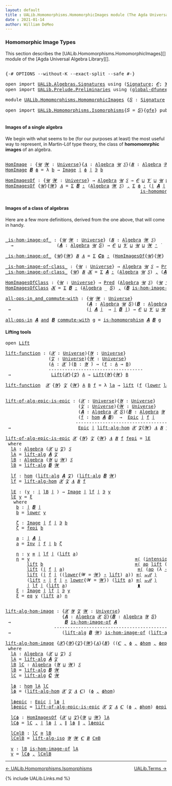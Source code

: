 ```yaml
---
layout: default
title : UALib.Homomorphisms.HomomorphicImages module (The Agda Universal Algebra Library)
date : 2021-01-14
author: William DeMeo
---
```


### <a id="homomorphic-image-types">Homomorphic Image Types</a>

This section describes the [UALib.Homomorphisms.HomomorphicImages][] module of the [Agda Universal Algebra Library][].

<pre class="Agda">

<a id="355" class="Symbol">{-#</a> <a id="359" class="Keyword">OPTIONS</a> <a id="367" class="Pragma">--without-K</a> <a id="379" class="Pragma">--exact-split</a> <a id="393" class="Pragma">--safe</a> <a id="400" class="Symbol">#-}</a>

<a id="405" class="Keyword">open</a> <a id="410" class="Keyword">import</a> <a id="417" href="UALib.Algebras.Signatures.html" class="Module">UALib.Algebras.Signatures</a> <a id="443" class="Keyword">using</a> <a id="449" class="Symbol">(</a><a id="450" href="UALib.Algebras.Signatures.html#1419" class="Function">Signature</a><a id="459" class="Symbol">;</a> <a id="461" href="universes.html#613" class="Generalizable">𝓞</a><a id="462" class="Symbol">;</a> <a id="464" href="universes.html#617" class="Generalizable">𝓥</a><a id="465" class="Symbol">)</a>
<a id="467" class="Keyword">open</a> <a id="472" class="Keyword">import</a> <a id="479" href="UALib.Prelude.Preliminaries.html" class="Module">UALib.Prelude.Preliminaries</a> <a id="507" class="Keyword">using</a> <a id="513" class="Symbol">(</a><a id="514" href="MGS-Subsingleton-Theorems.html#3468" class="Function">global-dfunext</a><a id="528" class="Symbol">)</a>

<a id="531" class="Keyword">module</a> <a id="538" href="UALib.Homomorphisms.HomomorphicImages.html" class="Module">UALib.Homomorphisms.HomomorphicImages</a> <a id="576" class="Symbol">{</a><a id="577" href="UALib.Homomorphisms.HomomorphicImages.html#577" class="Bound">𝑆</a> <a id="579" class="Symbol">:</a> <a id="581" href="UALib.Algebras.Signatures.html#1419" class="Function">Signature</a> <a id="591" href="universes.html#613" class="Generalizable">𝓞</a> <a id="593" href="universes.html#617" class="Generalizable">𝓥</a><a id="594" class="Symbol">}{</a><a id="596" href="UALib.Homomorphisms.HomomorphicImages.html#596" class="Bound">gfe</a> <a id="600" class="Symbol">:</a> <a id="602" href="MGS-Subsingleton-Theorems.html#3468" class="Function">global-dfunext</a><a id="616" class="Symbol">}</a> <a id="618" class="Keyword">where</a>

<a id="625" class="Keyword">open</a> <a id="630" class="Keyword">import</a> <a id="637" href="UALib.Homomorphisms.Isomorphisms.html" class="Module">UALib.Homomorphisms.Isomorphisms</a><a id="669" class="Symbol">{</a><a id="670" class="Argument">𝑆</a> <a id="672" class="Symbol">=</a> <a id="674" href="UALib.Homomorphisms.HomomorphicImages.html#577" class="Bound">𝑆</a><a id="675" class="Symbol">}{</a><a id="677" href="UALib.Homomorphisms.HomomorphicImages.html#596" class="Bound">gfe</a><a id="680" class="Symbol">}</a> <a id="682" class="Keyword">public</a>

</pre>

#### <a id="images-of-a-single-algebra">Images of a single algebra</a>

We begin with what seems to be (for our purposes at least) the most useful way to represent, in Martin-Löf type theory, the class of **homomomrphic images** of an algebra.

<pre class="Agda">

<a id="HomImage"></a><a id="961" href="UALib.Homomorphisms.HomomorphicImages.html#961" class="Function">HomImage</a> <a id="970" class="Symbol">:</a> <a id="972" class="Symbol">{</a><a id="973" href="UALib.Homomorphisms.HomomorphicImages.html#973" class="Bound">𝓤</a> <a id="975" href="UALib.Homomorphisms.HomomorphicImages.html#975" class="Bound">𝓦</a> <a id="977" class="Symbol">:</a> <a id="979" href="universes.html#551" class="Function">Universe</a><a id="987" class="Symbol">}{</a><a id="989" href="UALib.Homomorphisms.HomomorphicImages.html#989" class="Bound">𝑨</a> <a id="991" class="Symbol">:</a> <a id="993" href="UALib.Algebras.Algebras.html#781" class="Function">Algebra</a> <a id="1001" href="UALib.Homomorphisms.HomomorphicImages.html#973" class="Bound">𝓤</a> <a id="1003" href="UALib.Homomorphisms.HomomorphicImages.html#577" class="Bound">𝑆</a><a id="1004" class="Symbol">}(</a><a id="1006" href="UALib.Homomorphisms.HomomorphicImages.html#1006" class="Bound">𝑩</a> <a id="1008" class="Symbol">:</a> <a id="1010" href="UALib.Algebras.Algebras.html#781" class="Function">Algebra</a> <a id="1018" href="UALib.Homomorphisms.HomomorphicImages.html#975" class="Bound">𝓦</a> <a id="1020" href="UALib.Homomorphisms.HomomorphicImages.html#577" class="Bound">𝑆</a><a id="1021" class="Symbol">)(</a><a id="1023" href="UALib.Homomorphisms.HomomorphicImages.html#1023" class="Bound">ϕ</a> <a id="1025" class="Symbol">:</a> <a id="1027" href="UALib.Homomorphisms.Basic.html#2061" class="Function">hom</a> <a id="1031" href="UALib.Homomorphisms.HomomorphicImages.html#989" class="Bound">𝑨</a> <a id="1033" href="UALib.Homomorphisms.HomomorphicImages.html#1006" class="Bound">𝑩</a><a id="1034" class="Symbol">)</a> <a id="1036" class="Symbol">→</a> <a id="1038" href="UALib.Prelude.Preliminaries.html#11659" class="Function Operator">∣</a> <a id="1040" href="UALib.Homomorphisms.HomomorphicImages.html#1006" class="Bound">𝑩</a> <a id="1042" href="UALib.Prelude.Preliminaries.html#11659" class="Function Operator">∣</a> <a id="1044" class="Symbol">→</a> <a id="1046" href="UALib.Homomorphisms.HomomorphicImages.html#973" class="Bound">𝓤</a> <a id="1048" href="Agda.Primitive.html#636" class="Function Operator">⊔</a> <a id="1050" href="UALib.Homomorphisms.HomomorphicImages.html#975" class="Bound">𝓦</a> <a id="1052" href="universes.html#758" class="Function Operator">̇</a>
<a id="1054" href="UALib.Homomorphisms.HomomorphicImages.html#961" class="Function">HomImage</a> <a id="1063" href="UALib.Homomorphisms.HomomorphicImages.html#1063" class="Bound">𝑩</a> <a id="1065" href="UALib.Homomorphisms.HomomorphicImages.html#1065" class="Bound">ϕ</a> <a id="1067" class="Symbol">=</a> <a id="1069" class="Symbol">λ</a> <a id="1071" href="UALib.Homomorphisms.HomomorphicImages.html#1071" class="Bound">b</a> <a id="1073" class="Symbol">→</a> <a id="1075" href="UALib.Prelude.Inverses.html#788" class="Datatype Operator">Image</a> <a id="1081" href="UALib.Prelude.Preliminaries.html#11659" class="Function Operator">∣</a> <a id="1083" href="UALib.Homomorphisms.HomomorphicImages.html#1065" class="Bound">ϕ</a> <a id="1085" href="UALib.Prelude.Preliminaries.html#11659" class="Function Operator">∣</a> <a id="1087" href="UALib.Prelude.Inverses.html#788" class="Datatype Operator">∋</a> <a id="1089" href="UALib.Homomorphisms.HomomorphicImages.html#1071" class="Bound">b</a>

<a id="HomImagesOf"></a><a id="1092" href="UALib.Homomorphisms.HomomorphicImages.html#1092" class="Function">HomImagesOf</a> <a id="1104" class="Symbol">:</a> <a id="1106" class="Symbol">{</a><a id="1107" href="UALib.Homomorphisms.HomomorphicImages.html#1107" class="Bound">𝓤</a> <a id="1109" href="UALib.Homomorphisms.HomomorphicImages.html#1109" class="Bound">𝓦</a> <a id="1111" class="Symbol">:</a> <a id="1113" href="universes.html#551" class="Function">Universe</a><a id="1121" class="Symbol">}</a> <a id="1123" class="Symbol">→</a> <a id="1125" href="UALib.Algebras.Algebras.html#781" class="Function">Algebra</a> <a id="1133" href="UALib.Homomorphisms.HomomorphicImages.html#1107" class="Bound">𝓤</a> <a id="1135" href="UALib.Homomorphisms.HomomorphicImages.html#577" class="Bound">𝑆</a> <a id="1137" class="Symbol">→</a> <a id="1139" href="UALib.Homomorphisms.HomomorphicImages.html#591" class="Bound">𝓞</a> <a id="1141" href="Agda.Primitive.html#636" class="Function Operator">⊔</a> <a id="1143" href="UALib.Homomorphisms.HomomorphicImages.html#593" class="Bound">𝓥</a> <a id="1145" href="Agda.Primitive.html#636" class="Function Operator">⊔</a> <a id="1147" href="UALib.Homomorphisms.HomomorphicImages.html#1107" class="Bound">𝓤</a> <a id="1149" href="Agda.Primitive.html#636" class="Function Operator">⊔</a> <a id="1151" href="UALib.Homomorphisms.HomomorphicImages.html#1109" class="Bound">𝓦</a> <a id="1153" href="universes.html#527" class="Function Operator">⁺</a> <a id="1155" href="universes.html#758" class="Function Operator">̇</a>
<a id="1157" href="UALib.Homomorphisms.HomomorphicImages.html#1092" class="Function">HomImagesOf</a> <a id="1169" class="Symbol">{</a><a id="1170" href="UALib.Homomorphisms.HomomorphicImages.html#1170" class="Bound">𝓤</a><a id="1171" class="Symbol">}{</a><a id="1173" href="UALib.Homomorphisms.HomomorphicImages.html#1173" class="Bound">𝓦</a><a id="1174" class="Symbol">}</a> <a id="1176" href="UALib.Homomorphisms.HomomorphicImages.html#1176" class="Bound">𝑨</a> <a id="1178" class="Symbol">=</a> <a id="1180" href="MGS-MLTT.html#3074" class="Function">Σ</a> <a id="1182" href="UALib.Homomorphisms.HomomorphicImages.html#1182" class="Bound">𝑩</a> <a id="1184" href="MGS-MLTT.html#3074" class="Function">꞉</a> <a id="1186" class="Symbol">(</a><a id="1187" href="UALib.Algebras.Algebras.html#781" class="Function">Algebra</a> <a id="1195" href="UALib.Homomorphisms.HomomorphicImages.html#1173" class="Bound">𝓦</a> <a id="1197" href="UALib.Homomorphisms.HomomorphicImages.html#577" class="Bound">𝑆</a><a id="1198" class="Symbol">)</a> <a id="1200" href="MGS-MLTT.html#3074" class="Function">,</a> <a id="1202" href="MGS-MLTT.html#3074" class="Function">Σ</a> <a id="1204" href="UALib.Homomorphisms.HomomorphicImages.html#1204" class="Bound">ϕ</a> <a id="1206" href="MGS-MLTT.html#3074" class="Function">꞉</a> <a id="1208" class="Symbol">(</a><a id="1209" href="UALib.Prelude.Preliminaries.html#11659" class="Function Operator">∣</a> <a id="1211" href="UALib.Homomorphisms.HomomorphicImages.html#1176" class="Bound">𝑨</a> <a id="1213" href="UALib.Prelude.Preliminaries.html#11659" class="Function Operator">∣</a> <a id="1215" class="Symbol">→</a> <a id="1217" href="UALib.Prelude.Preliminaries.html#11659" class="Function Operator">∣</a> <a id="1219" href="UALib.Homomorphisms.HomomorphicImages.html#1182" class="Bound">𝑩</a> <a id="1221" href="UALib.Prelude.Preliminaries.html#11659" class="Function Operator">∣</a><a id="1222" class="Symbol">)</a> <a id="1224" href="MGS-MLTT.html#3074" class="Function">,</a>
                                                  <a id="1276" href="UALib.Homomorphisms.Basic.html#1886" class="Function">is-homomorphism</a> <a id="1292" href="UALib.Homomorphisms.HomomorphicImages.html#1176" class="Bound">𝑨</a> <a id="1294" href="UALib.Homomorphisms.HomomorphicImages.html#1182" class="Bound">𝑩</a> <a id="1296" href="UALib.Homomorphisms.HomomorphicImages.html#1204" class="Bound">ϕ</a> <a id="1298" href="MGS-MLTT.html#3515" class="Function Operator">×</a> <a id="1300" href="UALib.Prelude.Inverses.html#2353" class="Function">Epic</a> <a id="1305" href="UALib.Homomorphisms.HomomorphicImages.html#1204" class="Bound">ϕ</a>

</pre>

#### <a id="images-of-a-class-of-algebras">Images of a class of algebras</a>

Here are a few more definitions, derived from the one above, that will come in handy.

<pre class="Agda">

<a id="_is-hom-image-of_"></a><a id="1499" href="UALib.Homomorphisms.HomomorphicImages.html#1499" class="Function Operator">_is-hom-image-of_</a> <a id="1517" class="Symbol">:</a> <a id="1519" class="Symbol">{</a><a id="1520" href="UALib.Homomorphisms.HomomorphicImages.html#1520" class="Bound">𝓤</a> <a id="1522" href="UALib.Homomorphisms.HomomorphicImages.html#1522" class="Bound">𝓦</a> <a id="1524" class="Symbol">:</a> <a id="1526" href="universes.html#551" class="Function">Universe</a><a id="1534" class="Symbol">}</a> <a id="1536" class="Symbol">(</a><a id="1537" href="UALib.Homomorphisms.HomomorphicImages.html#1537" class="Bound">𝑩</a> <a id="1539" class="Symbol">:</a> <a id="1541" href="UALib.Algebras.Algebras.html#781" class="Function">Algebra</a> <a id="1549" href="UALib.Homomorphisms.HomomorphicImages.html#1522" class="Bound">𝓦</a> <a id="1551" href="UALib.Homomorphisms.HomomorphicImages.html#577" class="Bound">𝑆</a><a id="1552" class="Symbol">)</a>
  <a id="1556" class="Symbol">→</a>                <a id="1573" class="Symbol">(</a><a id="1574" href="UALib.Homomorphisms.HomomorphicImages.html#1574" class="Bound">𝑨</a> <a id="1576" class="Symbol">:</a> <a id="1578" href="UALib.Algebras.Algebras.html#781" class="Function">Algebra</a> <a id="1586" href="UALib.Homomorphisms.HomomorphicImages.html#1520" class="Bound">𝓤</a> <a id="1588" href="UALib.Homomorphisms.HomomorphicImages.html#577" class="Bound">𝑆</a><a id="1589" class="Symbol">)</a> <a id="1591" class="Symbol">→</a> <a id="1593" href="UALib.Homomorphisms.HomomorphicImages.html#591" class="Bound">𝓞</a> <a id="1595" href="Agda.Primitive.html#636" class="Function Operator">⊔</a> <a id="1597" href="UALib.Homomorphisms.HomomorphicImages.html#593" class="Bound">𝓥</a> <a id="1599" href="Agda.Primitive.html#636" class="Function Operator">⊔</a> <a id="1601" href="UALib.Homomorphisms.HomomorphicImages.html#1520" class="Bound">𝓤</a> <a id="1603" href="Agda.Primitive.html#636" class="Function Operator">⊔</a> <a id="1605" href="UALib.Homomorphisms.HomomorphicImages.html#1522" class="Bound">𝓦</a> <a id="1607" href="universes.html#527" class="Function Operator">⁺</a> <a id="1609" href="universes.html#758" class="Function Operator">̇</a>

<a id="1612" href="UALib.Homomorphisms.HomomorphicImages.html#1499" class="Function Operator">_is-hom-image-of_</a> <a id="1630" class="Symbol">{</a><a id="1631" href="UALib.Homomorphisms.HomomorphicImages.html#1631" class="Bound">𝓤</a><a id="1632" class="Symbol">}{</a><a id="1634" href="UALib.Homomorphisms.HomomorphicImages.html#1634" class="Bound">𝓦</a><a id="1635" class="Symbol">}</a> <a id="1637" href="UALib.Homomorphisms.HomomorphicImages.html#1637" class="Bound">𝑩</a> <a id="1639" href="UALib.Homomorphisms.HomomorphicImages.html#1639" class="Bound">𝑨</a> <a id="1641" class="Symbol">=</a> <a id="1643" href="MGS-MLTT.html#3074" class="Function">Σ</a> <a id="1645" href="UALib.Homomorphisms.HomomorphicImages.html#1645" class="Bound">𝑪ϕ</a> <a id="1648" href="MGS-MLTT.html#3074" class="Function">꞉</a> <a id="1650" class="Symbol">(</a><a id="1651" href="UALib.Homomorphisms.HomomorphicImages.html#1092" class="Function">HomImagesOf</a><a id="1662" class="Symbol">{</a><a id="1663" href="UALib.Homomorphisms.HomomorphicImages.html#1631" class="Bound">𝓤</a><a id="1664" class="Symbol">}{</a><a id="1666" href="UALib.Homomorphisms.HomomorphicImages.html#1634" class="Bound">𝓦</a><a id="1667" class="Symbol">}</a> <a id="1669" href="UALib.Homomorphisms.HomomorphicImages.html#1639" class="Bound">𝑨</a><a id="1670" class="Symbol">)</a> <a id="1672" href="MGS-MLTT.html#3074" class="Function">,</a> <a id="1674" href="UALib.Prelude.Preliminaries.html#11659" class="Function Operator">∣</a> <a id="1676" href="UALib.Homomorphisms.HomomorphicImages.html#1645" class="Bound">𝑪ϕ</a> <a id="1679" href="UALib.Prelude.Preliminaries.html#11659" class="Function Operator">∣</a> <a id="1681" href="UALib.Homomorphisms.Isomorphisms.html#861" class="Function Operator">≅</a> <a id="1683" href="UALib.Homomorphisms.HomomorphicImages.html#1637" class="Bound">𝑩</a>

<a id="_is-hom-image-of-class_"></a><a id="1686" href="UALib.Homomorphisms.HomomorphicImages.html#1686" class="Function Operator">_is-hom-image-of-class_</a> <a id="1710" class="Symbol">:</a> <a id="1712" class="Symbol">{</a><a id="1713" href="UALib.Homomorphisms.HomomorphicImages.html#1713" class="Bound">𝓤</a> <a id="1715" class="Symbol">:</a> <a id="1717" href="universes.html#551" class="Function">Universe</a><a id="1725" class="Symbol">}</a> <a id="1727" class="Symbol">→</a> <a id="1729" href="UALib.Algebras.Algebras.html#781" class="Function">Algebra</a> <a id="1737" href="UALib.Homomorphisms.HomomorphicImages.html#1713" class="Bound">𝓤</a> <a id="1739" href="UALib.Homomorphisms.HomomorphicImages.html#577" class="Bound">𝑆</a> <a id="1741" class="Symbol">→</a> <a id="1743" href="UALib.Relations.Unary.html#1088" class="Function">Pred</a> <a id="1748" class="Symbol">(</a><a id="1749" href="UALib.Algebras.Algebras.html#781" class="Function">Algebra</a> <a id="1757" href="UALib.Homomorphisms.HomomorphicImages.html#1713" class="Bound">𝓤</a> <a id="1759" href="UALib.Homomorphisms.HomomorphicImages.html#577" class="Bound">𝑆</a><a id="1760" class="Symbol">)(</a><a id="1762" href="UALib.Homomorphisms.HomomorphicImages.html#1713" class="Bound">𝓤</a> <a id="1764" href="universes.html#527" class="Function Operator">⁺</a><a id="1765" class="Symbol">)</a> <a id="1767" class="Symbol">→</a> <a id="1769" href="UALib.Homomorphisms.HomomorphicImages.html#591" class="Bound">𝓞</a> <a id="1771" href="Agda.Primitive.html#636" class="Function Operator">⊔</a> <a id="1773" href="UALib.Homomorphisms.HomomorphicImages.html#593" class="Bound">𝓥</a> <a id="1775" href="Agda.Primitive.html#636" class="Function Operator">⊔</a> <a id="1777" href="UALib.Homomorphisms.HomomorphicImages.html#1713" class="Bound">𝓤</a> <a id="1779" href="universes.html#527" class="Function Operator">⁺</a> <a id="1781" href="universes.html#758" class="Function Operator">̇</a>
<a id="1783" href="UALib.Homomorphisms.HomomorphicImages.html#1686" class="Function Operator">_is-hom-image-of-class_</a> <a id="1807" class="Symbol">{</a><a id="1808" href="UALib.Homomorphisms.HomomorphicImages.html#1808" class="Bound">𝓤</a><a id="1809" class="Symbol">}</a> <a id="1811" href="UALib.Homomorphisms.HomomorphicImages.html#1811" class="Bound">𝑩</a> <a id="1813" href="UALib.Homomorphisms.HomomorphicImages.html#1813" class="Bound">𝓚</a> <a id="1815" class="Symbol">=</a> <a id="1817" href="MGS-MLTT.html#3074" class="Function">Σ</a> <a id="1819" href="UALib.Homomorphisms.HomomorphicImages.html#1819" class="Bound">𝑨</a> <a id="1821" href="MGS-MLTT.html#3074" class="Function">꞉</a> <a id="1823" class="Symbol">(</a><a id="1824" href="UALib.Algebras.Algebras.html#781" class="Function">Algebra</a> <a id="1832" href="UALib.Homomorphisms.HomomorphicImages.html#1808" class="Bound">𝓤</a> <a id="1834" href="UALib.Homomorphisms.HomomorphicImages.html#577" class="Bound">𝑆</a><a id="1835" class="Symbol">)</a> <a id="1837" href="MGS-MLTT.html#3074" class="Function">,</a> <a id="1839" class="Symbol">(</a><a id="1840" href="UALib.Homomorphisms.HomomorphicImages.html#1819" class="Bound">𝑨</a> <a id="1842" href="UALib.Relations.Unary.html#2725" class="Function Operator">∈</a> <a id="1844" href="UALib.Homomorphisms.HomomorphicImages.html#1813" class="Bound">𝓚</a><a id="1845" class="Symbol">)</a> <a id="1847" href="MGS-MLTT.html#3515" class="Function Operator">×</a> <a id="1849" class="Symbol">(</a><a id="1850" href="UALib.Homomorphisms.HomomorphicImages.html#1811" class="Bound">𝑩</a> <a id="1852" href="UALib.Homomorphisms.HomomorphicImages.html#1499" class="Function Operator">is-hom-image-of</a> <a id="1868" href="UALib.Homomorphisms.HomomorphicImages.html#1819" class="Bound">𝑨</a><a id="1869" class="Symbol">)</a>

<a id="HomImagesOfClass"></a><a id="1872" href="UALib.Homomorphisms.HomomorphicImages.html#1872" class="Function">HomImagesOfClass</a> <a id="1889" class="Symbol">:</a> <a id="1891" class="Symbol">{</a><a id="1892" href="UALib.Homomorphisms.HomomorphicImages.html#1892" class="Bound">𝓤</a> <a id="1894" class="Symbol">:</a> <a id="1896" href="universes.html#551" class="Function">Universe</a><a id="1904" class="Symbol">}</a> <a id="1906" class="Symbol">→</a> <a id="1908" href="UALib.Relations.Unary.html#1088" class="Function">Pred</a> <a id="1913" class="Symbol">(</a><a id="1914" href="UALib.Algebras.Algebras.html#781" class="Function">Algebra</a> <a id="1922" href="UALib.Homomorphisms.HomomorphicImages.html#1892" class="Bound">𝓤</a> <a id="1924" href="UALib.Homomorphisms.HomomorphicImages.html#577" class="Bound">𝑆</a><a id="1925" class="Symbol">)</a> <a id="1927" class="Symbol">(</a><a id="1928" href="UALib.Homomorphisms.HomomorphicImages.html#1892" class="Bound">𝓤</a> <a id="1930" href="universes.html#527" class="Function Operator">⁺</a><a id="1931" class="Symbol">)</a> <a id="1933" class="Symbol">→</a> <a id="1935" href="UALib.Homomorphisms.HomomorphicImages.html#591" class="Bound">𝓞</a> <a id="1937" href="Agda.Primitive.html#636" class="Function Operator">⊔</a> <a id="1939" href="UALib.Homomorphisms.HomomorphicImages.html#593" class="Bound">𝓥</a> <a id="1941" href="Agda.Primitive.html#636" class="Function Operator">⊔</a> <a id="1943" href="UALib.Homomorphisms.HomomorphicImages.html#1892" class="Bound">𝓤</a> <a id="1945" href="universes.html#527" class="Function Operator">⁺</a> <a id="1947" href="universes.html#758" class="Function Operator">̇</a>
<a id="1949" href="UALib.Homomorphisms.HomomorphicImages.html#1872" class="Function">HomImagesOfClass</a> <a id="1966" href="UALib.Homomorphisms.HomomorphicImages.html#1966" class="Bound">𝓚</a> <a id="1968" class="Symbol">=</a> <a id="1970" href="MGS-MLTT.html#3074" class="Function">Σ</a> <a id="1972" href="UALib.Homomorphisms.HomomorphicImages.html#1972" class="Bound">𝑩</a> <a id="1974" href="MGS-MLTT.html#3074" class="Function">꞉</a> <a id="1976" class="Symbol">(</a><a id="1977" href="UALib.Algebras.Algebras.html#781" class="Function">Algebra</a> <a id="1985" class="Symbol">_</a> <a id="1987" href="UALib.Homomorphisms.HomomorphicImages.html#577" class="Bound">𝑆</a><a id="1988" class="Symbol">)</a> <a id="1990" href="MGS-MLTT.html#3074" class="Function">,</a> <a id="1992" class="Symbol">(</a><a id="1993" href="UALib.Homomorphisms.HomomorphicImages.html#1972" class="Bound">𝑩</a> <a id="1995" href="UALib.Homomorphisms.HomomorphicImages.html#1686" class="Function Operator">is-hom-image-of-class</a> <a id="2017" href="UALib.Homomorphisms.HomomorphicImages.html#1966" class="Bound">𝓚</a><a id="2018" class="Symbol">)</a>

<a id="all-ops-in_and_commute-with"></a><a id="2021" href="UALib.Homomorphisms.HomomorphicImages.html#2021" class="Function Operator">all-ops-in_and_commute-with</a> <a id="2049" class="Symbol">:</a> <a id="2051" class="Symbol">{</a><a id="2052" href="UALib.Homomorphisms.HomomorphicImages.html#2052" class="Bound">𝓤</a> <a id="2054" href="UALib.Homomorphisms.HomomorphicImages.html#2054" class="Bound">𝓦</a> <a id="2056" class="Symbol">:</a> <a id="2058" href="universes.html#551" class="Function">Universe</a><a id="2066" class="Symbol">}</a>
                              <a id="2098" class="Symbol">(</a><a id="2099" href="UALib.Homomorphisms.HomomorphicImages.html#2099" class="Bound">𝑨</a> <a id="2101" class="Symbol">:</a> <a id="2103" href="UALib.Algebras.Algebras.html#781" class="Function">Algebra</a> <a id="2111" href="UALib.Homomorphisms.HomomorphicImages.html#2052" class="Bound">𝓤</a> <a id="2113" href="UALib.Homomorphisms.HomomorphicImages.html#577" class="Bound">𝑆</a><a id="2114" class="Symbol">)(</a><a id="2116" href="UALib.Homomorphisms.HomomorphicImages.html#2116" class="Bound">𝑩</a> <a id="2118" class="Symbol">:</a> <a id="2120" href="UALib.Algebras.Algebras.html#781" class="Function">Algebra</a> <a id="2128" href="UALib.Homomorphisms.HomomorphicImages.html#2054" class="Bound">𝓦</a> <a id="2130" href="UALib.Homomorphisms.HomomorphicImages.html#577" class="Bound">𝑆</a><a id="2131" class="Symbol">)</a>
 <a id="2134" class="Symbol">→</a>                            <a id="2163" class="Symbol">(</a><a id="2164" href="UALib.Prelude.Preliminaries.html#11659" class="Function Operator">∣</a> <a id="2166" href="UALib.Homomorphisms.HomomorphicImages.html#2099" class="Bound">𝑨</a> <a id="2168" href="UALib.Prelude.Preliminaries.html#11659" class="Function Operator">∣</a>  <a id="2171" class="Symbol">→</a> <a id="2173" href="UALib.Prelude.Preliminaries.html#11659" class="Function Operator">∣</a> <a id="2175" href="UALib.Homomorphisms.HomomorphicImages.html#2116" class="Bound">𝑩</a> <a id="2177" href="UALib.Prelude.Preliminaries.html#11659" class="Function Operator">∣</a><a id="2178" class="Symbol">)</a> <a id="2180" class="Symbol">→</a> <a id="2182" href="UALib.Homomorphisms.HomomorphicImages.html#591" class="Bound">𝓞</a> <a id="2184" href="Agda.Primitive.html#636" class="Function Operator">⊔</a> <a id="2186" href="UALib.Homomorphisms.HomomorphicImages.html#593" class="Bound">𝓥</a> <a id="2188" href="Agda.Primitive.html#636" class="Function Operator">⊔</a> <a id="2190" href="UALib.Homomorphisms.HomomorphicImages.html#2052" class="Bound">𝓤</a> <a id="2192" href="Agda.Primitive.html#636" class="Function Operator">⊔</a> <a id="2194" href="UALib.Homomorphisms.HomomorphicImages.html#2054" class="Bound">𝓦</a> <a id="2196" href="universes.html#758" class="Function Operator">̇</a>

<a id="2199" href="UALib.Homomorphisms.HomomorphicImages.html#2021" class="Function Operator">all-ops-in</a> <a id="2210" href="UALib.Homomorphisms.HomomorphicImages.html#2210" class="Bound">𝑨</a> <a id="2212" href="UALib.Homomorphisms.HomomorphicImages.html#2021" class="Function Operator">and</a> <a id="2216" href="UALib.Homomorphisms.HomomorphicImages.html#2216" class="Bound">𝑩</a> <a id="2218" href="UALib.Homomorphisms.HomomorphicImages.html#2021" class="Function Operator">commute-with</a> <a id="2231" href="UALib.Homomorphisms.HomomorphicImages.html#2231" class="Bound">g</a> <a id="2233" class="Symbol">=</a> <a id="2235" href="UALib.Homomorphisms.Basic.html#1886" class="Function">is-homomorphism</a> <a id="2251" href="UALib.Homomorphisms.HomomorphicImages.html#2210" class="Bound">𝑨</a> <a id="2253" href="UALib.Homomorphisms.HomomorphicImages.html#2216" class="Bound">𝑩</a> <a id="2255" href="UALib.Homomorphisms.HomomorphicImages.html#2231" class="Bound">g</a>
</pre>

#### <a id="lifting-tools">Lifting tools</a>

<pre class="Agda">
<a id="2328" class="Keyword">open</a> <a id="2333" href="UALib.Prelude.Lifts.html#2430" class="Module">Lift</a>

<a id="lift-function"></a><a id="2339" href="UALib.Homomorphisms.HomomorphicImages.html#2339" class="Function">lift-function</a> <a id="2353" class="Symbol">:</a> <a id="2355" class="Symbol">(</a><a id="2356" href="UALib.Homomorphisms.HomomorphicImages.html#2356" class="Bound">𝓧</a> <a id="2358" class="Symbol">:</a> <a id="2360" href="universes.html#551" class="Function">Universe</a><a id="2368" class="Symbol">){</a><a id="2370" href="UALib.Homomorphisms.HomomorphicImages.html#2370" class="Bound">𝓨</a> <a id="2372" class="Symbol">:</a> <a id="2374" href="universes.html#551" class="Function">Universe</a><a id="2382" class="Symbol">}</a>
                <a id="2400" class="Symbol">(</a><a id="2401" href="UALib.Homomorphisms.HomomorphicImages.html#2401" class="Bound">𝓩</a> <a id="2403" class="Symbol">:</a> <a id="2405" href="universes.html#551" class="Function">Universe</a><a id="2413" class="Symbol">){</a><a id="2415" href="UALib.Homomorphisms.HomomorphicImages.html#2415" class="Bound">𝓦</a> <a id="2417" class="Symbol">:</a> <a id="2419" href="universes.html#551" class="Function">Universe</a><a id="2427" class="Symbol">}</a>
                <a id="2445" class="Symbol">(</a><a id="2446" href="UALib.Homomorphisms.HomomorphicImages.html#2446" class="Bound">A</a> <a id="2448" class="Symbol">:</a> <a id="2450" href="UALib.Homomorphisms.HomomorphicImages.html#2356" class="Bound">𝓧</a> <a id="2452" href="universes.html#758" class="Function Operator">̇</a><a id="2453" class="Symbol">)(</a><a id="2455" href="UALib.Homomorphisms.HomomorphicImages.html#2455" class="Bound">B</a> <a id="2457" class="Symbol">:</a> <a id="2459" href="UALib.Homomorphisms.HomomorphicImages.html#2370" class="Bound">𝓨</a> <a id="2461" href="universes.html#758" class="Function Operator">̇</a><a id="2462" class="Symbol">)</a> <a id="2464" class="Symbol">→</a> <a id="2466" class="Symbol">(</a><a id="2467" href="UALib.Homomorphisms.HomomorphicImages.html#2467" class="Bound">f</a> <a id="2469" class="Symbol">:</a> <a id="2471" href="UALib.Homomorphisms.HomomorphicImages.html#2446" class="Bound">A</a> <a id="2473" class="Symbol">→</a> <a id="2475" href="UALib.Homomorphisms.HomomorphicImages.html#2455" class="Bound">B</a><a id="2476" class="Symbol">)</a>
                <a id="2494" class="Comment">-----------------------------------</a>
 <a id="2531" class="Symbol">→</a>               <a id="2547" href="UALib.Prelude.Lifts.html#2430" class="Record">Lift</a><a id="2551" class="Symbol">{</a><a id="2552" href="UALib.Homomorphisms.HomomorphicImages.html#2356" class="Bound">𝓧</a><a id="2553" class="Symbol">}{</a><a id="2555" href="UALib.Homomorphisms.HomomorphicImages.html#2401" class="Bound">𝓩</a><a id="2556" class="Symbol">}</a> <a id="2558" href="UALib.Homomorphisms.HomomorphicImages.html#2446" class="Bound">A</a> <a id="2560" class="Symbol">→</a> <a id="2562" href="UALib.Prelude.Lifts.html#2430" class="Record">Lift</a><a id="2566" class="Symbol">{</a><a id="2567" href="UALib.Homomorphisms.HomomorphicImages.html#2370" class="Bound">𝓨</a><a id="2568" class="Symbol">}{</a><a id="2570" href="UALib.Homomorphisms.HomomorphicImages.html#2415" class="Bound">𝓦</a><a id="2571" class="Symbol">}</a> <a id="2573" href="UALib.Homomorphisms.HomomorphicImages.html#2455" class="Bound">B</a>

<a id="2576" href="UALib.Homomorphisms.HomomorphicImages.html#2339" class="Function">lift-function</a>  <a id="2591" href="UALib.Homomorphisms.HomomorphicImages.html#2591" class="Bound">𝓧</a> <a id="2593" class="Symbol">{</a><a id="2594" href="UALib.Homomorphisms.HomomorphicImages.html#2594" class="Bound">𝓨</a><a id="2595" class="Symbol">}</a> <a id="2597" href="UALib.Homomorphisms.HomomorphicImages.html#2597" class="Bound">𝓩</a> <a id="2599" class="Symbol">{</a><a id="2600" href="UALib.Homomorphisms.HomomorphicImages.html#2600" class="Bound">𝓦</a><a id="2601" class="Symbol">}</a> <a id="2603" href="UALib.Homomorphisms.HomomorphicImages.html#2603" class="Bound">A</a> <a id="2605" href="UALib.Homomorphisms.HomomorphicImages.html#2605" class="Bound">B</a> <a id="2607" href="UALib.Homomorphisms.HomomorphicImages.html#2607" class="Bound">f</a> <a id="2609" class="Symbol">=</a> <a id="2611" class="Symbol">λ</a> <a id="2613" href="UALib.Homomorphisms.HomomorphicImages.html#2613" class="Bound">la</a> <a id="2616" class="Symbol">→</a> <a id="2618" href="UALib.Prelude.Lifts.html#2492" class="InductiveConstructor">lift</a> <a id="2623" class="Symbol">(</a><a id="2624" href="UALib.Homomorphisms.HomomorphicImages.html#2607" class="Bound">f</a> <a id="2626" class="Symbol">(</a><a id="2627" href="UALib.Prelude.Lifts.html#2504" class="Field">lower</a> <a id="2633" href="UALib.Homomorphisms.HomomorphicImages.html#2613" class="Bound">la</a><a id="2635" class="Symbol">))</a>


<a id="lift-of-alg-epic-is-epic"></a><a id="2640" href="UALib.Homomorphisms.HomomorphicImages.html#2640" class="Function">lift-of-alg-epic-is-epic</a> <a id="2665" class="Symbol">:</a> <a id="2667" class="Symbol">(</a><a id="2668" href="UALib.Homomorphisms.HomomorphicImages.html#2668" class="Bound">𝓧</a> <a id="2670" class="Symbol">:</a> <a id="2672" href="universes.html#551" class="Function">Universe</a><a id="2680" class="Symbol">){</a><a id="2682" href="UALib.Homomorphisms.HomomorphicImages.html#2682" class="Bound">𝓨</a> <a id="2684" class="Symbol">:</a> <a id="2686" href="universes.html#551" class="Function">Universe</a><a id="2694" class="Symbol">}</a>
                           <a id="2723" class="Symbol">(</a><a id="2724" href="UALib.Homomorphisms.HomomorphicImages.html#2724" class="Bound">𝓩</a> <a id="2726" class="Symbol">:</a> <a id="2728" href="universes.html#551" class="Function">Universe</a><a id="2736" class="Symbol">){</a><a id="2738" href="UALib.Homomorphisms.HomomorphicImages.html#2738" class="Bound">𝓦</a> <a id="2740" class="Symbol">:</a> <a id="2742" href="universes.html#551" class="Function">Universe</a><a id="2750" class="Symbol">}</a>
                           <a id="2779" class="Symbol">(</a><a id="2780" href="UALib.Homomorphisms.HomomorphicImages.html#2780" class="Bound">𝑨</a> <a id="2782" class="Symbol">:</a> <a id="2784" href="UALib.Algebras.Algebras.html#781" class="Function">Algebra</a> <a id="2792" href="UALib.Homomorphisms.HomomorphicImages.html#2668" class="Bound">𝓧</a> <a id="2794" href="UALib.Homomorphisms.HomomorphicImages.html#577" class="Bound">𝑆</a><a id="2795" class="Symbol">)(</a><a id="2797" href="UALib.Homomorphisms.HomomorphicImages.html#2797" class="Bound">𝑩</a> <a id="2799" class="Symbol">:</a> <a id="2801" href="UALib.Algebras.Algebras.html#781" class="Function">Algebra</a> <a id="2809" href="UALib.Homomorphisms.HomomorphicImages.html#2682" class="Bound">𝓨</a> <a id="2811" href="UALib.Homomorphisms.HomomorphicImages.html#577" class="Bound">𝑆</a><a id="2812" class="Symbol">)</a>
                           <a id="2841" class="Symbol">(</a><a id="2842" href="UALib.Homomorphisms.HomomorphicImages.html#2842" class="Bound">f</a> <a id="2844" class="Symbol">:</a> <a id="2846" href="UALib.Homomorphisms.Basic.html#2061" class="Function">hom</a> <a id="2850" href="UALib.Homomorphisms.HomomorphicImages.html#2780" class="Bound">𝑨</a> <a id="2852" href="UALib.Homomorphisms.HomomorphicImages.html#2797" class="Bound">𝑩</a><a id="2853" class="Symbol">)</a>  <a id="2856" class="Symbol">→</a>  <a id="2859" href="UALib.Prelude.Inverses.html#2353" class="Function">Epic</a> <a id="2864" href="UALib.Prelude.Preliminaries.html#11659" class="Function Operator">∣</a> <a id="2866" href="UALib.Homomorphisms.HomomorphicImages.html#2842" class="Bound">f</a> <a id="2868" href="UALib.Prelude.Preliminaries.html#11659" class="Function Operator">∣</a>
                          <a id="2896" class="Comment">---------------------------------------</a>
 <a id="2937" class="Symbol">→</a>                         <a id="2963" href="UALib.Prelude.Inverses.html#2353" class="Function">Epic</a> <a id="2968" href="UALib.Prelude.Preliminaries.html#11659" class="Function Operator">∣</a> <a id="2970" href="UALib.Homomorphisms.Isomorphisms.html#4666" class="Function">lift-alg-hom</a> <a id="2983" href="UALib.Homomorphisms.HomomorphicImages.html#2668" class="Bound">𝓧</a> <a id="2985" href="UALib.Homomorphisms.HomomorphicImages.html#2724" class="Bound">𝓩</a><a id="2986" class="Symbol">{</a><a id="2987" href="UALib.Homomorphisms.HomomorphicImages.html#2738" class="Bound">𝓦</a><a id="2988" class="Symbol">}</a> <a id="2990" href="UALib.Homomorphisms.HomomorphicImages.html#2780" class="Bound">𝑨</a> <a id="2992" href="UALib.Homomorphisms.HomomorphicImages.html#2797" class="Bound">𝑩</a> <a id="2994" href="UALib.Homomorphisms.HomomorphicImages.html#2842" class="Bound">f</a> <a id="2996" href="UALib.Prelude.Preliminaries.html#11659" class="Function Operator">∣</a>

<a id="2999" href="UALib.Homomorphisms.HomomorphicImages.html#2640" class="Function">lift-of-alg-epic-is-epic</a> <a id="3024" href="UALib.Homomorphisms.HomomorphicImages.html#3024" class="Bound">𝓧</a> <a id="3026" class="Symbol">{</a><a id="3027" href="UALib.Homomorphisms.HomomorphicImages.html#3027" class="Bound">𝓨</a><a id="3028" class="Symbol">}</a> <a id="3030" href="UALib.Homomorphisms.HomomorphicImages.html#3030" class="Bound">𝓩</a> <a id="3032" class="Symbol">{</a><a id="3033" href="UALib.Homomorphisms.HomomorphicImages.html#3033" class="Bound">𝓦</a><a id="3034" class="Symbol">}</a> <a id="3036" href="UALib.Homomorphisms.HomomorphicImages.html#3036" class="Bound">𝑨</a> <a id="3038" href="UALib.Homomorphisms.HomomorphicImages.html#3038" class="Bound">𝑩</a> <a id="3040" href="UALib.Homomorphisms.HomomorphicImages.html#3040" class="Bound">f</a> <a id="3042" href="UALib.Homomorphisms.HomomorphicImages.html#3042" class="Bound">fepi</a> <a id="3047" class="Symbol">=</a> <a id="3049" href="UALib.Homomorphisms.HomomorphicImages.html#3224" class="Function">lE</a>
 <a id="3053" class="Keyword">where</a>
  <a id="3061" href="UALib.Homomorphisms.HomomorphicImages.html#3061" class="Function">lA</a> <a id="3064" class="Symbol">:</a> <a id="3066" href="UALib.Algebras.Algebras.html#781" class="Function">Algebra</a> <a id="3074" class="Symbol">(</a><a id="3075" href="UALib.Homomorphisms.HomomorphicImages.html#3024" class="Bound">𝓧</a> <a id="3077" href="Agda.Primitive.html#636" class="Function Operator">⊔</a> <a id="3079" href="UALib.Homomorphisms.HomomorphicImages.html#3030" class="Bound">𝓩</a><a id="3080" class="Symbol">)</a> <a id="3082" href="UALib.Homomorphisms.HomomorphicImages.html#577" class="Bound">𝑆</a>
  <a id="3086" href="UALib.Homomorphisms.HomomorphicImages.html#3061" class="Function">lA</a> <a id="3089" class="Symbol">=</a> <a id="3091" href="UALib.Algebras.Algebras.html#4626" class="Function">lift-alg</a> <a id="3100" href="UALib.Homomorphisms.HomomorphicImages.html#3036" class="Bound">𝑨</a> <a id="3102" href="UALib.Homomorphisms.HomomorphicImages.html#3030" class="Bound">𝓩</a>
  <a id="3106" href="UALib.Homomorphisms.HomomorphicImages.html#3106" class="Function">lB</a> <a id="3109" class="Symbol">:</a> <a id="3111" href="UALib.Algebras.Algebras.html#781" class="Function">Algebra</a> <a id="3119" class="Symbol">(</a><a id="3120" href="UALib.Homomorphisms.HomomorphicImages.html#3027" class="Bound">𝓨</a> <a id="3122" href="Agda.Primitive.html#636" class="Function Operator">⊔</a> <a id="3124" href="UALib.Homomorphisms.HomomorphicImages.html#3033" class="Bound">𝓦</a><a id="3125" class="Symbol">)</a> <a id="3127" href="UALib.Homomorphisms.HomomorphicImages.html#577" class="Bound">𝑆</a>
  <a id="3131" href="UALib.Homomorphisms.HomomorphicImages.html#3106" class="Function">lB</a> <a id="3134" class="Symbol">=</a> <a id="3136" href="UALib.Algebras.Algebras.html#4626" class="Function">lift-alg</a> <a id="3145" href="UALib.Homomorphisms.HomomorphicImages.html#3038" class="Bound">𝑩</a> <a id="3147" href="UALib.Homomorphisms.HomomorphicImages.html#3033" class="Bound">𝓦</a>

  <a id="3152" href="UALib.Homomorphisms.HomomorphicImages.html#3152" class="Function">lf</a> <a id="3155" class="Symbol">:</a> <a id="3157" href="UALib.Homomorphisms.Basic.html#2061" class="Function">hom</a> <a id="3161" class="Symbol">(</a><a id="3162" href="UALib.Algebras.Algebras.html#4626" class="Function">lift-alg</a> <a id="3171" href="UALib.Homomorphisms.HomomorphicImages.html#3036" class="Bound">𝑨</a> <a id="3173" href="UALib.Homomorphisms.HomomorphicImages.html#3030" class="Bound">𝓩</a><a id="3174" class="Symbol">)</a> <a id="3176" class="Symbol">(</a><a id="3177" href="UALib.Algebras.Algebras.html#4626" class="Function">lift-alg</a> <a id="3186" href="UALib.Homomorphisms.HomomorphicImages.html#3038" class="Bound">𝑩</a> <a id="3188" href="UALib.Homomorphisms.HomomorphicImages.html#3033" class="Bound">𝓦</a><a id="3189" class="Symbol">)</a>
  <a id="3193" href="UALib.Homomorphisms.HomomorphicImages.html#3152" class="Function">lf</a> <a id="3196" class="Symbol">=</a> <a id="3198" href="UALib.Homomorphisms.Isomorphisms.html#4666" class="Function">lift-alg-hom</a> <a id="3211" href="UALib.Homomorphisms.HomomorphicImages.html#3024" class="Bound">𝓧</a> <a id="3213" href="UALib.Homomorphisms.HomomorphicImages.html#3030" class="Bound">𝓩</a> <a id="3215" href="UALib.Homomorphisms.HomomorphicImages.html#3036" class="Bound">𝑨</a> <a id="3217" href="UALib.Homomorphisms.HomomorphicImages.html#3038" class="Bound">𝑩</a> <a id="3219" href="UALib.Homomorphisms.HomomorphicImages.html#3040" class="Bound">f</a>

  <a id="3224" href="UALib.Homomorphisms.HomomorphicImages.html#3224" class="Function">lE</a> <a id="3227" class="Symbol">:</a> <a id="3229" class="Symbol">(</a><a id="3230" href="UALib.Homomorphisms.HomomorphicImages.html#3230" class="Bound">y</a> <a id="3232" class="Symbol">:</a> <a id="3234" href="UALib.Prelude.Preliminaries.html#11659" class="Function Operator">∣</a> <a id="3236" href="UALib.Homomorphisms.HomomorphicImages.html#3106" class="Function">lB</a> <a id="3239" href="UALib.Prelude.Preliminaries.html#11659" class="Function Operator">∣</a> <a id="3241" class="Symbol">)</a> <a id="3243" class="Symbol">→</a> <a id="3245" href="UALib.Prelude.Inverses.html#788" class="Datatype Operator">Image</a> <a id="3251" href="UALib.Prelude.Preliminaries.html#11659" class="Function Operator">∣</a> <a id="3253" href="UALib.Homomorphisms.HomomorphicImages.html#3152" class="Function">lf</a> <a id="3256" href="UALib.Prelude.Preliminaries.html#11659" class="Function Operator">∣</a> <a id="3258" href="UALib.Prelude.Inverses.html#788" class="Datatype Operator">∋</a> <a id="3260" href="UALib.Homomorphisms.HomomorphicImages.html#3230" class="Bound">y</a>
  <a id="3264" href="UALib.Homomorphisms.HomomorphicImages.html#3224" class="Function">lE</a> <a id="3267" href="UALib.Homomorphisms.HomomorphicImages.html#3267" class="Bound">y</a> <a id="3269" class="Symbol">=</a> <a id="3271" href="UALib.Homomorphisms.HomomorphicImages.html#3869" class="Function">ξ</a>
   <a id="3276" class="Keyword">where</a>
    <a id="3286" href="UALib.Homomorphisms.HomomorphicImages.html#3286" class="Function">b</a> <a id="3288" class="Symbol">:</a> <a id="3290" href="UALib.Prelude.Preliminaries.html#11659" class="Function Operator">∣</a> <a id="3292" href="UALib.Homomorphisms.HomomorphicImages.html#3038" class="Bound">𝑩</a> <a id="3294" href="UALib.Prelude.Preliminaries.html#11659" class="Function Operator">∣</a>
    <a id="3300" href="UALib.Homomorphisms.HomomorphicImages.html#3286" class="Function">b</a> <a id="3302" class="Symbol">=</a> <a id="3304" href="UALib.Prelude.Lifts.html#2504" class="Field">lower</a> <a id="3310" href="UALib.Homomorphisms.HomomorphicImages.html#3267" class="Bound">y</a>

    <a id="3317" href="UALib.Homomorphisms.HomomorphicImages.html#3317" class="Function">ζ</a> <a id="3319" class="Symbol">:</a> <a id="3321" href="UALib.Prelude.Inverses.html#788" class="Datatype Operator">Image</a> <a id="3327" href="UALib.Prelude.Preliminaries.html#11659" class="Function Operator">∣</a> <a id="3329" href="UALib.Homomorphisms.HomomorphicImages.html#3040" class="Bound">f</a> <a id="3331" href="UALib.Prelude.Preliminaries.html#11659" class="Function Operator">∣</a> <a id="3333" href="UALib.Prelude.Inverses.html#788" class="Datatype Operator">∋</a> <a id="3335" href="UALib.Homomorphisms.HomomorphicImages.html#3286" class="Function">b</a>
    <a id="3341" href="UALib.Homomorphisms.HomomorphicImages.html#3317" class="Function">ζ</a> <a id="3343" class="Symbol">=</a> <a id="3345" href="UALib.Homomorphisms.HomomorphicImages.html#3042" class="Bound">fepi</a> <a id="3350" href="UALib.Homomorphisms.HomomorphicImages.html#3286" class="Function">b</a>

    <a id="3357" href="UALib.Homomorphisms.HomomorphicImages.html#3357" class="Function">a</a> <a id="3359" class="Symbol">:</a> <a id="3361" href="UALib.Prelude.Preliminaries.html#11659" class="Function Operator">∣</a> <a id="3363" href="UALib.Homomorphisms.HomomorphicImages.html#3036" class="Bound">𝑨</a> <a id="3365" href="UALib.Prelude.Preliminaries.html#11659" class="Function Operator">∣</a>
    <a id="3371" href="UALib.Homomorphisms.HomomorphicImages.html#3357" class="Function">a</a> <a id="3373" class="Symbol">=</a> <a id="3375" href="UALib.Prelude.Inverses.html#1667" class="Function">Inv</a> <a id="3379" href="UALib.Prelude.Preliminaries.html#11659" class="Function Operator">∣</a> <a id="3381" href="UALib.Homomorphisms.HomomorphicImages.html#3040" class="Bound">f</a> <a id="3383" href="UALib.Prelude.Preliminaries.html#11659" class="Function Operator">∣</a> <a id="3385" href="UALib.Homomorphisms.HomomorphicImages.html#3286" class="Function">b</a> <a id="3387" href="UALib.Homomorphisms.HomomorphicImages.html#3317" class="Function">ζ</a>

    <a id="3394" href="UALib.Homomorphisms.HomomorphicImages.html#3394" class="Function">η</a> <a id="3396" class="Symbol">:</a> <a id="3398" href="UALib.Homomorphisms.HomomorphicImages.html#3267" class="Bound">y</a> <a id="3400" href="MGS-MLTT.html#4207" class="Datatype Operator">≡</a> <a id="3402" href="UALib.Prelude.Preliminaries.html#11659" class="Function Operator">∣</a> <a id="3404" href="UALib.Homomorphisms.HomomorphicImages.html#3152" class="Function">lf</a> <a id="3407" href="UALib.Prelude.Preliminaries.html#11659" class="Function Operator">∣</a> <a id="3409" class="Symbol">(</a><a id="3410" href="UALib.Prelude.Lifts.html#2492" class="InductiveConstructor">lift</a> <a id="3415" href="UALib.Homomorphisms.HomomorphicImages.html#3357" class="Function">a</a><a id="3416" class="Symbol">)</a>
    <a id="3422" href="UALib.Homomorphisms.HomomorphicImages.html#3394" class="Function">η</a> <a id="3424" class="Symbol">=</a> <a id="3426" href="UALib.Homomorphisms.HomomorphicImages.html#3267" class="Bound">y</a>                                       <a id="3466" href="MGS-MLTT.html#5997" class="Function Operator">≡⟨</a> <a id="3469" class="Symbol">(</a><a id="3470" href="UALib.Prelude.Extensionality.html#3478" class="Function">intensionality</a> <a id="3485" href="UALib.Prelude.Lifts.html#3143" class="Function">lift∼lower</a><a id="3495" class="Symbol">)</a> <a id="3497" href="UALib.Homomorphisms.HomomorphicImages.html#3267" class="Bound">y</a> <a id="3499" href="MGS-MLTT.html#5997" class="Function Operator">⟩</a>
        <a id="3509" href="UALib.Prelude.Lifts.html#2492" class="InductiveConstructor">lift</a> <a id="3514" href="UALib.Homomorphisms.HomomorphicImages.html#3286" class="Function">b</a>                                  <a id="3549" href="MGS-MLTT.html#5997" class="Function Operator">≡⟨</a> <a id="3552" href="MGS-MLTT.html#6613" class="Function">ap</a> <a id="3555" href="UALib.Prelude.Lifts.html#2492" class="InductiveConstructor">lift</a> <a id="3560" class="Symbol">(</a><a id="3561" href="UALib.Prelude.Inverses.html#1886" class="Function">InvIsInv</a> <a id="3570" href="UALib.Prelude.Preliminaries.html#11659" class="Function Operator">∣</a> <a id="3572" href="UALib.Homomorphisms.HomomorphicImages.html#3040" class="Bound">f</a> <a id="3574" href="UALib.Prelude.Preliminaries.html#11659" class="Function Operator">∣</a> <a id="3576" class="Symbol">(</a><a id="3577" href="UALib.Prelude.Lifts.html#2504" class="Field">lower</a> <a id="3583" href="UALib.Homomorphisms.HomomorphicImages.html#3267" class="Bound">y</a><a id="3584" class="Symbol">)</a> <a id="3586" href="UALib.Homomorphisms.HomomorphicImages.html#3317" class="Function">ζ</a><a id="3587" class="Symbol">)</a><a id="3588" href="MGS-MLTT.html#6125" class="Function Operator">⁻¹</a> <a id="3591" href="MGS-MLTT.html#5997" class="Function Operator">⟩</a>
        <a id="3601" href="UALib.Prelude.Lifts.html#2492" class="InductiveConstructor">lift</a> <a id="3606" class="Symbol">(</a><a id="3607" href="UALib.Prelude.Preliminaries.html#11659" class="Function Operator">∣</a> <a id="3609" href="UALib.Homomorphisms.HomomorphicImages.html#3040" class="Bound">f</a> <a id="3611" href="UALib.Prelude.Preliminaries.html#11659" class="Function Operator">∣</a> <a id="3613" href="UALib.Homomorphisms.HomomorphicImages.html#3357" class="Function">a</a><a id="3614" class="Symbol">)</a>                           <a id="3642" href="MGS-MLTT.html#5997" class="Function Operator">≡⟨</a> <a id="3645" class="Symbol">(</a><a id="3646" href="MGS-MLTT.html#6613" class="Function">ap</a> <a id="3649" class="Symbol">(λ</a> <a id="3652" href="UALib.Homomorphisms.HomomorphicImages.html#3652" class="Bound">-</a> <a id="3654" class="Symbol">→</a> <a id="3656" href="UALib.Prelude.Lifts.html#2492" class="InductiveConstructor">lift</a> <a id="3661" class="Symbol">(</a><a id="3662" href="UALib.Prelude.Preliminaries.html#11659" class="Function Operator">∣</a> <a id="3664" href="UALib.Homomorphisms.HomomorphicImages.html#3040" class="Bound">f</a> <a id="3666" href="UALib.Prelude.Preliminaries.html#11659" class="Function Operator">∣</a> <a id="3668" class="Symbol">(</a> <a id="3670" href="UALib.Homomorphisms.HomomorphicImages.html#3652" class="Bound">-</a> <a id="3672" href="UALib.Homomorphisms.HomomorphicImages.html#3357" class="Function">a</a><a id="3673" class="Symbol">))))</a> <a id="3678" class="Symbol">(</a><a id="3679" href="UALib.Prelude.Lifts.html#3055" class="Function">lower∼lift</a><a id="3689" class="Symbol">{</a><a id="3690" class="Argument">𝓦</a> <a id="3692" class="Symbol">=</a> <a id="3694" href="UALib.Homomorphisms.HomomorphicImages.html#3033" class="Bound">𝓦</a><a id="3695" class="Symbol">})</a> <a id="3698" href="MGS-MLTT.html#5997" class="Function Operator">⟩</a>
        <a id="3708" href="UALib.Prelude.Lifts.html#2492" class="InductiveConstructor">lift</a> <a id="3713" class="Symbol">(</a><a id="3714" href="UALib.Prelude.Preliminaries.html#11659" class="Function Operator">∣</a> <a id="3716" href="UALib.Homomorphisms.HomomorphicImages.html#3040" class="Bound">f</a> <a id="3718" href="UALib.Prelude.Preliminaries.html#11659" class="Function Operator">∣</a> <a id="3720" class="Symbol">((</a><a id="3722" href="UALib.Prelude.Lifts.html#2504" class="Field">lower</a><a id="3727" class="Symbol">{</a><a id="3728" class="Argument">𝓦</a> <a id="3730" class="Symbol">=</a> <a id="3732" href="UALib.Homomorphisms.HomomorphicImages.html#3033" class="Bound">𝓦</a><a id="3733" class="Symbol">}</a> <a id="3735" href="MGS-MLTT.html#3813" class="Function Operator">∘</a> <a id="3737" href="UALib.Prelude.Lifts.html#2492" class="InductiveConstructor">lift</a><a id="3741" class="Symbol">)</a> <a id="3743" href="UALib.Homomorphisms.HomomorphicImages.html#3357" class="Function">a</a><a id="3744" class="Symbol">))</a> <a id="3747" href="MGS-MLTT.html#5997" class="Function Operator">≡⟨</a> <a id="3750" href="MGS-MLTT.html#4221" class="InductiveConstructor">𝓇ℯ𝒻𝓁</a> <a id="3755" href="MGS-MLTT.html#5997" class="Function Operator">⟩</a>
        <a id="3765" class="Symbol">(</a><a id="3766" href="UALib.Prelude.Lifts.html#2492" class="InductiveConstructor">lift</a> <a id="3771" href="MGS-MLTT.html#3813" class="Function Operator">∘</a> <a id="3773" href="UALib.Prelude.Preliminaries.html#11659" class="Function Operator">∣</a> <a id="3775" href="UALib.Homomorphisms.HomomorphicImages.html#3040" class="Bound">f</a> <a id="3777" href="UALib.Prelude.Preliminaries.html#11659" class="Function Operator">∣</a> <a id="3779" href="MGS-MLTT.html#3813" class="Function Operator">∘</a> <a id="3781" href="UALib.Prelude.Lifts.html#2504" class="Field">lower</a><a id="3786" class="Symbol">{</a><a id="3787" class="Argument">𝓦</a> <a id="3789" class="Symbol">=</a> <a id="3791" href="UALib.Homomorphisms.HomomorphicImages.html#3033" class="Bound">𝓦</a><a id="3792" class="Symbol">})</a> <a id="3795" class="Symbol">(</a><a id="3796" href="UALib.Prelude.Lifts.html#2492" class="InductiveConstructor">lift</a> <a id="3801" href="UALib.Homomorphisms.HomomorphicImages.html#3357" class="Function">a</a><a id="3802" class="Symbol">)</a> <a id="3804" href="MGS-MLTT.html#5997" class="Function Operator">≡⟨</a> <a id="3807" href="MGS-MLTT.html#4221" class="InductiveConstructor">𝓇ℯ𝒻𝓁</a> <a id="3812" href="MGS-MLTT.html#5997" class="Function Operator">⟩</a>
        <a id="3822" href="UALib.Prelude.Preliminaries.html#11659" class="Function Operator">∣</a> <a id="3824" href="UALib.Homomorphisms.HomomorphicImages.html#3152" class="Function">lf</a> <a id="3827" href="UALib.Prelude.Preliminaries.html#11659" class="Function Operator">∣</a> <a id="3829" class="Symbol">(</a><a id="3830" href="UALib.Prelude.Lifts.html#2492" class="InductiveConstructor">lift</a> <a id="3835" href="UALib.Homomorphisms.HomomorphicImages.html#3357" class="Function">a</a><a id="3836" class="Symbol">)</a>                          <a id="3863" href="MGS-MLTT.html#6079" class="Function Operator">∎</a>
    <a id="3869" href="UALib.Homomorphisms.HomomorphicImages.html#3869" class="Function">ξ</a> <a id="3871" class="Symbol">:</a> <a id="3873" href="UALib.Prelude.Inverses.html#788" class="Datatype Operator">Image</a> <a id="3879" href="UALib.Prelude.Preliminaries.html#11659" class="Function Operator">∣</a> <a id="3881" href="UALib.Homomorphisms.HomomorphicImages.html#3152" class="Function">lf</a> <a id="3884" href="UALib.Prelude.Preliminaries.html#11659" class="Function Operator">∣</a> <a id="3886" href="UALib.Prelude.Inverses.html#788" class="Datatype Operator">∋</a> <a id="3888" href="UALib.Homomorphisms.HomomorphicImages.html#3267" class="Bound">y</a>
    <a id="3894" href="UALib.Homomorphisms.HomomorphicImages.html#3869" class="Function">ξ</a> <a id="3896" class="Symbol">=</a> <a id="3898" href="UALib.Prelude.Inverses.html#884" class="InductiveConstructor">eq</a> <a id="3901" href="UALib.Homomorphisms.HomomorphicImages.html#3267" class="Bound">y</a> <a id="3903" class="Symbol">(</a><a id="3904" href="UALib.Prelude.Lifts.html#2492" class="InductiveConstructor">lift</a> <a id="3909" href="UALib.Homomorphisms.HomomorphicImages.html#3357" class="Function">a</a><a id="3910" class="Symbol">)</a> <a id="3912" href="UALib.Homomorphisms.HomomorphicImages.html#3394" class="Function">η</a>


<a id="lift-alg-hom-image"></a><a id="3916" href="UALib.Homomorphisms.HomomorphicImages.html#3916" class="Function">lift-alg-hom-image</a> <a id="3935" class="Symbol">:</a> <a id="3937" class="Symbol">{</a><a id="3938" href="UALib.Homomorphisms.HomomorphicImages.html#3938" class="Bound">𝓧</a> <a id="3940" href="UALib.Homomorphisms.HomomorphicImages.html#3940" class="Bound">𝓨</a> <a id="3942" href="UALib.Homomorphisms.HomomorphicImages.html#3942" class="Bound">𝓩</a> <a id="3944" href="UALib.Homomorphisms.HomomorphicImages.html#3944" class="Bound">𝓦</a> <a id="3946" class="Symbol">:</a> <a id="3948" href="universes.html#551" class="Function">Universe</a><a id="3956" class="Symbol">}</a>
                     <a id="3979" class="Symbol">{</a><a id="3980" href="UALib.Homomorphisms.HomomorphicImages.html#3980" class="Bound">𝑨</a> <a id="3982" class="Symbol">:</a> <a id="3984" href="UALib.Algebras.Algebras.html#781" class="Function">Algebra</a> <a id="3992" href="UALib.Homomorphisms.HomomorphicImages.html#3938" class="Bound">𝓧</a> <a id="3994" href="UALib.Homomorphisms.HomomorphicImages.html#577" class="Bound">𝑆</a><a id="3995" class="Symbol">}{</a><a id="3997" href="UALib.Homomorphisms.HomomorphicImages.html#3997" class="Bound">𝑩</a> <a id="3999" class="Symbol">:</a> <a id="4001" href="UALib.Algebras.Algebras.html#781" class="Function">Algebra</a> <a id="4009" href="UALib.Homomorphisms.HomomorphicImages.html#3940" class="Bound">𝓨</a> <a id="4011" href="UALib.Homomorphisms.HomomorphicImages.html#577" class="Bound">𝑆</a><a id="4012" class="Symbol">}</a>
 <a id="4015" class="Symbol">→</a>                    <a id="4036" href="UALib.Homomorphisms.HomomorphicImages.html#3997" class="Bound">𝑩</a> <a id="4038" href="UALib.Homomorphisms.HomomorphicImages.html#1499" class="Function Operator">is-hom-image-of</a> <a id="4054" href="UALib.Homomorphisms.HomomorphicImages.html#3980" class="Bound">𝑨</a>
                  <a id="4074" class="Comment">----------------------------------------------------</a>
 <a id="4128" class="Symbol">→</a>                   <a id="4148" class="Symbol">(</a><a id="4149" href="UALib.Algebras.Algebras.html#4626" class="Function">lift-alg</a> <a id="4158" href="UALib.Homomorphisms.HomomorphicImages.html#3997" class="Bound">𝑩</a> <a id="4160" href="UALib.Homomorphisms.HomomorphicImages.html#3944" class="Bound">𝓦</a><a id="4161" class="Symbol">)</a> <a id="4163" href="UALib.Homomorphisms.HomomorphicImages.html#1499" class="Function Operator">is-hom-image-of</a> <a id="4179" class="Symbol">(</a><a id="4180" href="UALib.Algebras.Algebras.html#4626" class="Function">lift-alg</a> <a id="4189" href="UALib.Homomorphisms.HomomorphicImages.html#3980" class="Bound">𝑨</a> <a id="4191" href="UALib.Homomorphisms.HomomorphicImages.html#3942" class="Bound">𝓩</a><a id="4192" class="Symbol">)</a>

<a id="4195" href="UALib.Homomorphisms.HomomorphicImages.html#3916" class="Function">lift-alg-hom-image</a> <a id="4214" class="Symbol">{</a><a id="4215" href="UALib.Homomorphisms.HomomorphicImages.html#4215" class="Bound">𝓧</a><a id="4216" class="Symbol">}{</a><a id="4218" href="UALib.Homomorphisms.HomomorphicImages.html#4218" class="Bound">𝓨</a><a id="4219" class="Symbol">}{</a><a id="4221" href="UALib.Homomorphisms.HomomorphicImages.html#4221" class="Bound">𝓩</a><a id="4222" class="Symbol">}{</a><a id="4224" href="UALib.Homomorphisms.HomomorphicImages.html#4224" class="Bound">𝓦</a><a id="4225" class="Symbol">}{</a><a id="4227" href="UALib.Homomorphisms.HomomorphicImages.html#4227" class="Bound">𝑨</a><a id="4228" class="Symbol">}{</a><a id="4230" href="UALib.Homomorphisms.HomomorphicImages.html#4230" class="Bound">𝑩</a><a id="4231" class="Symbol">}</a> <a id="4233" class="Symbol">((</a><a id="4235" href="UALib.Homomorphisms.HomomorphicImages.html#4235" class="Bound">𝑪</a> <a id="4237" href="MGS-MLTT.html#2929" class="InductiveConstructor Operator">,</a> <a id="4239" href="UALib.Homomorphisms.HomomorphicImages.html#4239" class="Bound">ϕ</a> <a id="4241" href="MGS-MLTT.html#2929" class="InductiveConstructor Operator">,</a> <a id="4243" href="UALib.Homomorphisms.HomomorphicImages.html#4243" class="Bound">ϕhom</a> <a id="4248" href="MGS-MLTT.html#2929" class="InductiveConstructor Operator">,</a> <a id="4250" href="UALib.Homomorphisms.HomomorphicImages.html#4250" class="Bound">ϕepic</a><a id="4255" class="Symbol">)</a> <a id="4257" href="MGS-MLTT.html#2929" class="InductiveConstructor Operator">,</a> <a id="4259" href="UALib.Homomorphisms.HomomorphicImages.html#4259" class="Bound">C≅B</a><a id="4262" class="Symbol">)</a> <a id="4264" class="Symbol">=</a> <a id="4266" href="UALib.Homomorphisms.HomomorphicImages.html#4666" class="Function">γ</a>
 <a id="4269" class="Keyword">where</a>
  <a id="4277" href="UALib.Homomorphisms.HomomorphicImages.html#4277" class="Function">lA</a> <a id="4280" class="Symbol">:</a> <a id="4282" href="UALib.Algebras.Algebras.html#781" class="Function">Algebra</a> <a id="4290" class="Symbol">(</a><a id="4291" href="UALib.Homomorphisms.HomomorphicImages.html#4215" class="Bound">𝓧</a> <a id="4293" href="Agda.Primitive.html#636" class="Function Operator">⊔</a> <a id="4295" href="UALib.Homomorphisms.HomomorphicImages.html#4221" class="Bound">𝓩</a><a id="4296" class="Symbol">)</a> <a id="4298" href="UALib.Homomorphisms.HomomorphicImages.html#577" class="Bound">𝑆</a>
  <a id="4302" href="UALib.Homomorphisms.HomomorphicImages.html#4277" class="Function">lA</a> <a id="4305" class="Symbol">=</a> <a id="4307" href="UALib.Algebras.Algebras.html#4626" class="Function">lift-alg</a> <a id="4316" href="UALib.Homomorphisms.HomomorphicImages.html#4227" class="Bound">𝑨</a> <a id="4318" href="UALib.Homomorphisms.HomomorphicImages.html#4221" class="Bound">𝓩</a>
  <a id="4322" href="UALib.Homomorphisms.HomomorphicImages.html#4322" class="Function">lB</a> <a id="4325" href="UALib.Homomorphisms.HomomorphicImages.html#4325" class="Function">lC</a> <a id="4328" class="Symbol">:</a> <a id="4330" href="UALib.Algebras.Algebras.html#781" class="Function">Algebra</a> <a id="4338" class="Symbol">(</a><a id="4339" href="UALib.Homomorphisms.HomomorphicImages.html#4218" class="Bound">𝓨</a> <a id="4341" href="Agda.Primitive.html#636" class="Function Operator">⊔</a> <a id="4343" href="UALib.Homomorphisms.HomomorphicImages.html#4224" class="Bound">𝓦</a><a id="4344" class="Symbol">)</a> <a id="4346" href="UALib.Homomorphisms.HomomorphicImages.html#577" class="Bound">𝑆</a>
  <a id="4350" href="UALib.Homomorphisms.HomomorphicImages.html#4322" class="Function">lB</a> <a id="4353" class="Symbol">=</a> <a id="4355" href="UALib.Algebras.Algebras.html#4626" class="Function">lift-alg</a> <a id="4364" href="UALib.Homomorphisms.HomomorphicImages.html#4230" class="Bound">𝑩</a> <a id="4366" href="UALib.Homomorphisms.HomomorphicImages.html#4224" class="Bound">𝓦</a>
  <a id="4370" href="UALib.Homomorphisms.HomomorphicImages.html#4325" class="Function">lC</a> <a id="4373" class="Symbol">=</a> <a id="4375" href="UALib.Algebras.Algebras.html#4626" class="Function">lift-alg</a> <a id="4384" href="UALib.Homomorphisms.HomomorphicImages.html#4235" class="Bound">𝑪</a> <a id="4386" href="UALib.Homomorphisms.HomomorphicImages.html#4224" class="Bound">𝓦</a>

  <a id="4391" href="UALib.Homomorphisms.HomomorphicImages.html#4391" class="Function">lϕ</a> <a id="4394" class="Symbol">:</a> <a id="4396" href="UALib.Homomorphisms.Basic.html#2061" class="Function">hom</a> <a id="4400" href="UALib.Homomorphisms.HomomorphicImages.html#4277" class="Function">lA</a> <a id="4403" href="UALib.Homomorphisms.HomomorphicImages.html#4325" class="Function">lC</a>
  <a id="4408" href="UALib.Homomorphisms.HomomorphicImages.html#4391" class="Function">lϕ</a> <a id="4411" class="Symbol">=</a> <a id="4413" class="Symbol">(</a><a id="4414" href="UALib.Homomorphisms.Isomorphisms.html#4666" class="Function">lift-alg-hom</a> <a id="4427" href="UALib.Homomorphisms.HomomorphicImages.html#4215" class="Bound">𝓧</a> <a id="4429" href="UALib.Homomorphisms.HomomorphicImages.html#4221" class="Bound">𝓩</a> <a id="4431" href="UALib.Homomorphisms.HomomorphicImages.html#4227" class="Bound">𝑨</a> <a id="4433" href="UALib.Homomorphisms.HomomorphicImages.html#4235" class="Bound">𝑪</a><a id="4434" class="Symbol">)</a> <a id="4436" class="Symbol">(</a><a id="4437" href="UALib.Homomorphisms.HomomorphicImages.html#4239" class="Bound">ϕ</a> <a id="4439" href="MGS-MLTT.html#2929" class="InductiveConstructor Operator">,</a> <a id="4441" href="UALib.Homomorphisms.HomomorphicImages.html#4243" class="Bound">ϕhom</a><a id="4445" class="Symbol">)</a>

  <a id="4450" href="UALib.Homomorphisms.HomomorphicImages.html#4450" class="Function">lϕepic</a> <a id="4457" class="Symbol">:</a> <a id="4459" href="UALib.Prelude.Inverses.html#2353" class="Function">Epic</a> <a id="4464" href="UALib.Prelude.Preliminaries.html#11659" class="Function Operator">∣</a> <a id="4466" href="UALib.Homomorphisms.HomomorphicImages.html#4391" class="Function">lϕ</a> <a id="4469" href="UALib.Prelude.Preliminaries.html#11659" class="Function Operator">∣</a>
  <a id="4473" href="UALib.Homomorphisms.HomomorphicImages.html#4450" class="Function">lϕepic</a> <a id="4480" class="Symbol">=</a> <a id="4482" href="UALib.Homomorphisms.HomomorphicImages.html#2640" class="Function">lift-of-alg-epic-is-epic</a> <a id="4507" href="UALib.Homomorphisms.HomomorphicImages.html#4215" class="Bound">𝓧</a> <a id="4509" href="UALib.Homomorphisms.HomomorphicImages.html#4221" class="Bound">𝓩</a> <a id="4511" href="UALib.Homomorphisms.HomomorphicImages.html#4227" class="Bound">𝑨</a> <a id="4513" href="UALib.Homomorphisms.HomomorphicImages.html#4235" class="Bound">𝑪</a> <a id="4515" class="Symbol">(</a><a id="4516" href="UALib.Homomorphisms.HomomorphicImages.html#4239" class="Bound">ϕ</a> <a id="4518" href="MGS-MLTT.html#2929" class="InductiveConstructor Operator">,</a> <a id="4520" href="UALib.Homomorphisms.HomomorphicImages.html#4243" class="Bound">ϕhom</a><a id="4524" class="Symbol">)</a> <a id="4526" href="UALib.Homomorphisms.HomomorphicImages.html#4250" class="Bound">ϕepic</a>

  <a id="4535" href="UALib.Homomorphisms.HomomorphicImages.html#4535" class="Function">lCϕ</a> <a id="4539" class="Symbol">:</a> <a id="4541" href="UALib.Homomorphisms.HomomorphicImages.html#1092" class="Function">HomImagesOf</a> <a id="4553" class="Symbol">{</a><a id="4554" href="UALib.Homomorphisms.HomomorphicImages.html#4215" class="Bound">𝓧</a> <a id="4556" href="Agda.Primitive.html#636" class="Function Operator">⊔</a> <a id="4558" href="UALib.Homomorphisms.HomomorphicImages.html#4221" class="Bound">𝓩</a><a id="4559" class="Symbol">}{</a><a id="4561" href="UALib.Homomorphisms.HomomorphicImages.html#4218" class="Bound">𝓨</a> <a id="4563" href="Agda.Primitive.html#636" class="Function Operator">⊔</a> <a id="4565" href="UALib.Homomorphisms.HomomorphicImages.html#4224" class="Bound">𝓦</a><a id="4566" class="Symbol">}</a> <a id="4568" href="UALib.Homomorphisms.HomomorphicImages.html#4277" class="Function">lA</a>
  <a id="4573" href="UALib.Homomorphisms.HomomorphicImages.html#4535" class="Function">lCϕ</a> <a id="4577" class="Symbol">=</a> <a id="4579" href="UALib.Homomorphisms.HomomorphicImages.html#4325" class="Function">lC</a> <a id="4582" href="MGS-MLTT.html#2929" class="InductiveConstructor Operator">,</a> <a id="4584" href="UALib.Prelude.Preliminaries.html#11659" class="Function Operator">∣</a> <a id="4586" href="UALib.Homomorphisms.HomomorphicImages.html#4391" class="Function">lϕ</a> <a id="4589" href="UALib.Prelude.Preliminaries.html#11659" class="Function Operator">∣</a> <a id="4591" href="MGS-MLTT.html#2929" class="InductiveConstructor Operator">,</a> <a id="4593" href="UALib.Prelude.Preliminaries.html#11740" class="Function Operator">∥</a> <a id="4595" href="UALib.Homomorphisms.HomomorphicImages.html#4391" class="Function">lϕ</a> <a id="4598" href="UALib.Prelude.Preliminaries.html#11740" class="Function Operator">∥</a> <a id="4600" href="MGS-MLTT.html#2929" class="InductiveConstructor Operator">,</a> <a id="4602" href="UALib.Homomorphisms.HomomorphicImages.html#4450" class="Function">lϕepic</a>

  <a id="4612" href="UALib.Homomorphisms.HomomorphicImages.html#4612" class="Function">lC≅lB</a> <a id="4618" class="Symbol">:</a> <a id="4620" href="UALib.Homomorphisms.HomomorphicImages.html#4325" class="Function">lC</a> <a id="4623" href="UALib.Homomorphisms.Isomorphisms.html#861" class="Function Operator">≅</a> <a id="4625" href="UALib.Homomorphisms.HomomorphicImages.html#4322" class="Function">lB</a>
  <a id="4630" href="UALib.Homomorphisms.HomomorphicImages.html#4612" class="Function">lC≅lB</a> <a id="4636" class="Symbol">=</a> <a id="4638" href="UALib.Homomorphisms.Isomorphisms.html#5391" class="Function">lift-alg-iso</a> <a id="4651" href="UALib.Homomorphisms.HomomorphicImages.html#4218" class="Bound">𝓨</a> <a id="4653" href="UALib.Homomorphisms.HomomorphicImages.html#4224" class="Bound">𝓦</a> <a id="4655" href="UALib.Homomorphisms.HomomorphicImages.html#4235" class="Bound">𝑪</a> <a id="4657" href="UALib.Homomorphisms.HomomorphicImages.html#4230" class="Bound">𝑩</a> <a id="4659" href="UALib.Homomorphisms.HomomorphicImages.html#4259" class="Bound">C≅B</a>

  <a id="4666" href="UALib.Homomorphisms.HomomorphicImages.html#4666" class="Function">γ</a> <a id="4668" class="Symbol">:</a> <a id="4670" href="UALib.Homomorphisms.HomomorphicImages.html#4322" class="Function">lB</a> <a id="4673" href="UALib.Homomorphisms.HomomorphicImages.html#1499" class="Function Operator">is-hom-image-of</a> <a id="4689" href="UALib.Homomorphisms.HomomorphicImages.html#4277" class="Function">lA</a>
  <a id="4694" href="UALib.Homomorphisms.HomomorphicImages.html#4666" class="Function">γ</a> <a id="4696" class="Symbol">=</a> <a id="4698" href="UALib.Homomorphisms.HomomorphicImages.html#4535" class="Function">lCϕ</a> <a id="4702" href="MGS-MLTT.html#2929" class="InductiveConstructor Operator">,</a> <a id="4704" href="UALib.Homomorphisms.HomomorphicImages.html#4612" class="Function">lC≅lB</a>
</pre>

--------------------------------------

[← UALib.Homomorphisms.Isomorphisms](UALib.Homomorphisms.Isomorphisms.html)
<span style="float:right;">[UALib.Terms →](UALib.Terms.html)</span>

{% include UALib.Links.md %}

